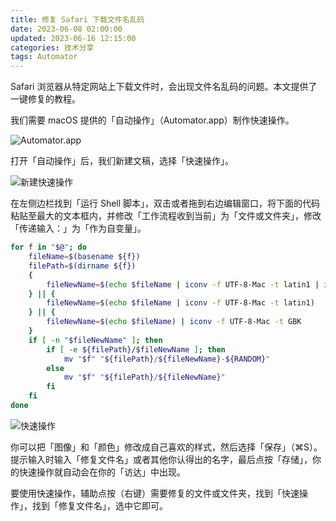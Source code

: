 ```yaml
---
title: 修复 Safari 下载文件名乱码
date: 2023-06-08 02:00:00
updated: 2023-06-16 12:15:00
categories: 技术分享
tags: Automator
---
```


Safari 浏览器从特定网站上下载文件时，会出现文件名乱码的问题。本文提供了一键修复的教程。

我们需要 macOS 提供的「自动操作」（Automator.app）制作快速操作。

![Automator.app](Automator.png)

打开「自动操作」后，我们新建文稿，选择「快速操作」。

![新建快速操作](NewQuickAction.png)

在左侧边栏找到「运行 Shell 脚本」，双击或者拖到右边编辑窗口，将下面的代码粘贴至最大的文本框内，并修改「工作流程收到当前」为「文件或文件夹」，修改「传递输入：」为「作为自变量」。

```sh
for f in "$@"; do
	fileName=$(basename ${f})
	filePath=$(dirname ${f})
	{
		fileNewName=$(echo $fileName | iconv -f UTF-8-Mac -t latin1 | iconv -f gbk)
	} || {
		fileNewName=$(echo $fileName | iconv -f UTF-8-Mac -t latin1)
	} || {
		fileNewName=$(echo $fileName) | iconv -f UTF-8-Mac -t GBK
	}
	if [ -n "$fileNewName" ]; then
		if [ -e ${filePath}/$fileNewName ]; then
			mv "$f" "${filePath}/${fileNewName}-${RANDOM}"
		else
			mv "$f" "${filePath}/${fileNewName}"
		fi
	fi
done
```

![快速操作](QuickAction.png)

你可以把「图像」和「颜色」修改成自己喜欢的样式，然后选择「保存」（⌘S）。提示输入时输入「修复文件名」或者其他你认得出的名字，最后点按「存储」，你的快速操作就自动会在你的「访达」中出现。

要使用快速操作，辅助点按（右键）需要修复的文件或文件夹，找到「快速操作」，找到「修复文件名」，选中它即可。
